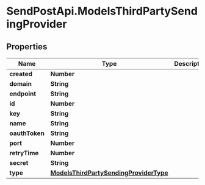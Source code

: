 # SendPostApi.ModelsThirdPartySendingProvider

## Properties
Name | Type | Description | Notes
------------ | ------------- | ------------- | -------------
**created** | **Number** |  | [optional] 
**domain** | **String** |  | [optional] 
**endpoint** | **String** |  | [optional] 
**id** | **Number** |  | [optional] 
**key** | **String** |  | [optional] 
**name** | **String** |  | [optional] 
**oauthToken** | **String** |  | [optional] 
**port** | **Number** |  | [optional] 
**retryTime** | **Number** |  | [optional] 
**secret** | **String** |  | [optional] 
**type** | [**ModelsThirdPartySendingProviderType**](ModelsThirdPartySendingProviderType.md) |  | [optional] 


